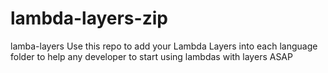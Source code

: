 # lambda-layers-zip
lamba-layers
Use this repo to add your Lambda Layers into each language folder to help any developer to start using lambdas with layers ASAP
